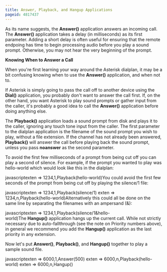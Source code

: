 ```yaml
---
title: Answer, Playback, and Hangup Applications
pageid: 4817437
---
```


As its name suggests, the **Answer()** application answers an incoming call. The **Answer()** application takes a delay (in milliseconds) as its first parameter. Adding a short delay is often useful for ensuring that the remote endpoing has time to begin processing audio before you play a sound prompt. Otherwise, you may not hear the very beginning of the prompt.

**Knowing When to Answer a Call**

When you're first learning your way around the Asterisk dialplan, it may be a bit confusing knowing when to use the **Answer()** application, and when not to.

If Asterisk is simply going to pass the call off to another device using the **Dial()** application, you probably don't want to answer the call first. If, on the other hand, you want Asterisk to play sound prompts or gather input from the caller, it's probably a good idea to call the **Answer()** application before doing anything else.

The **Playback()** application loads a sound prompt from disk and plays it to the caller, ignoring any touch tone input from the caller. The first parameter to the dialplan application is the filename of the sound prompt you wish to play, without a file extension. If the channel has not already been answered, **Playback()** will answer the call before playing back the sound prompt, unless you pass **noanswer** as the second parameter.

To avoid the first few milliseconds of a prompt from being cut off you can play a second of silence. For example, if the prompt you wanted to play was hello-world which would look like this in the dialplan:

javascriptexten => 1234,1,Playback(hello-world)You could avoid the first few seconds of the prompt from being cut off by playing the silence/1 file:

javascriptexten => 1234,1,Playback(silence/1)
exten => 1234,n,Playback(hello-world)Alternatively this could all be done on the same line by separating the filenames with an ampersand (&):

javascriptexten => 1234,1,Playback(silence/1&hello-world)The **Hangup()** application hangs up the current call. While not strictly necessary due to auto-fallthrough (see the note on Priority numbers above), in general we recommend you add the **Hangup()** application as the last priority in any extension.

Now let's put **Answer()**, **Playback()**, and **Hangup()** together to play a sample sound file.

javascriptexten => 6000,1,Answer(500)
exten => 6000,n,Playback(hello-world)
exten => 6000,n,Hangup()